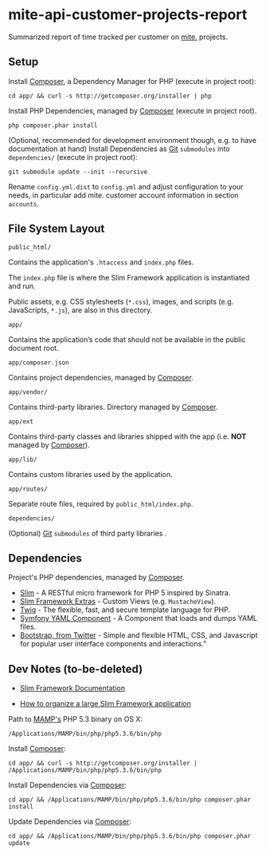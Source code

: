 # mite-api-customer-projects-report

Summarized report of time tracked per customer on [mite.][mite] projects.

## Setup

Install [Composer][composer], a Dependency Manager for PHP (execute in project root):

    cd app/ && curl -s http://getcomposer.org/installer | php

Install PHP Dependencies, managed by [Composer][composer] (execute in project root).

    php composer.phar install

(Optional, recommended for development environment though, e.g. to have documentation at hand) Install Dependencies as [Git][git] `submodules` into `dependencies/` (execute in project root):

    git submodule update --init --recursive

Rename `config.yml.dist` to `config.yml` and adjust configuration to your needs, in particular add mite. customer account information in section `accounts`.

## File System Layout

`public_html/`

Contains the application's `.htaccess` and `index.php` files.

The `index.php` file is where the Slim Framework application is instantiated and run.

Public assets, e.g. CSS stylesheets (`*.css`), images, and scripts (e.g. JavaScripts, `*.js`), are also in this directory.

`app/`

Contains the application’s code that should not be available in the public document root.

`app/composer.json`

Contains project dependencies, managed by [Composer][composer].

`app/vendor/`

Contains third-party libraries. Directory managed by [Composer][composer].

`app/ext`

Contains third-party classes and libraries shipped with the app (i.e. **NOT** managed by [Composer][composer]).

`app/lib/`

Contains custom libraries used by the application.

`app/routes/`

Separate route files, required by `public_html/index.php`.

`dependencies/`

(Optional) [Git][git] `submodules` of third party libraries .

## Dependencies

Project's PHP dependencies, managed by [Composer][composer].

- [Slim][slimframework] - A RESTful micro framework for PHP 5 inspired by Sinatra.
- [Slim Framework Extras][slimextras] - Custom Views (e.g. `MustacheView`).
- [Twig][twig] - The flexible, fast, and secure template language for PHP.
- [Symfony YAML Component][symfonyyaml] - A Component that loads and dumps YAML files.
- [Bootstrap, from Twitter][twitterbootstrap] - Simple and flexible HTML, CSS, and Javascript for popular user interface components and interactions."

## Dev Notes (to-be-deleted)

- [Slim Framework Documentation](http://www.slimframework.com/learn)

- [How to organize a large Slim Framework application](http://www.slimframework.com/read/how-to-organize-a-large-slim-framework-application)

Path to [MAMP's][mamp] PHP 5.3 binary on OS X:

    /Applications/MAMP/bin/php/php5.3.6/bin/php

Install [Composer][composer]:

    cd app/ && curl -s http://getcomposer.org/installer | /Applications/MAMP/bin/php/php5.3.6/bin/php

Install Dependencies via [Composer][composer]:

    cd app/ && /Applications/MAMP/bin/php/php5.3.6/bin/php composer.phar install

Update Dependencies via [Composer][composer]:

    cd app/ && /Applications/MAMP/bin/php/php5.3.6/bin/php composer.phar update

[mite]: http://mite.yo.lk/ "mite."
[slimframework]:http://www.slimframework.com/ "Slim Framework - A RESTful micro framework for PHP 5 inspired by Sinatra."
[slimextras]: https://github.com/codeguy/Slim-Extras "Slim Framework Extras (e.g. Custom Views)"
[twig]: http://twig.sensiolabs.org/ "Twig, the flexible, fast, and secure template language for PHP."
[composer]: http://getcomposer.org/ "Composer - Dependency Manager for PHP"
[packagist]: http://packagist.org/ "Packagist - The PHP package archivist"
[mamp]: http://www.mamp.info/ "MAMP - stands for: Macintosh, Apache, Mysql and PHP."
[git]: http://git-scm.com/ "Git is a free and open source distributed version control system."
[symfonyyaml]:https://github.com/symfony/Yaml "Symfony YAML Component"
[twitterbootstrap]:http://twitter.github.com/bootstrap/ "Bootstrap, from Twitter"